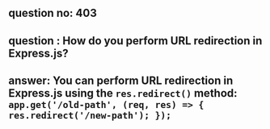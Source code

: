 
      
## question no: 403

## question : How do you perform URL redirection in Express.js?

## answer: You can perform URL redirection in Express.js using the `res.redirect()` method: `app.get('/old-path', (req, res) => { res.redirect('/new-path'); });`
      